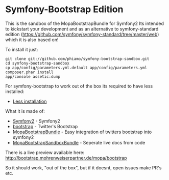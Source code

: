 Symfony-Bootstrap Edition
=========================

This is the sandbox of the MopaBootstrapBundle for Symfony2
Its intended to kickstart your development and as an alternative to symfony-standard edition (https://github.com/symfony/symfony-standard/tree/master/web) which it is also based on!

To install it just:

```
git clone git://github.com/phiamo/symfony-bootstrap-sandbox.git
cd symfony-bootstrap-sandbox
cp app/config/parameters.yml.default app/config/parameters.yml
composer.phar install
app/console assetic:dump
```

For symfony-bootstrap to work out of the box its required to have less installed:

- [Less installation](https://github.com/phiamo/MopaBootstrapBundle/blob/master/Resources/doc/less-installation.md)

What it is made of:

- [Symfony2](http://symfony.com/) - Symfony2
- [bootstrap](http://github.com/twitter/bootstrap) - Twitter's Bootstrap
- [MopaBootstrapBundle](http://github.com/phiamo/MopaBootstrapBundle) - Easy integration of twitters bootstrap into symfony2
- [MopaBootstrapSandboxBundle](http://github.com/phiamo/MopaBootstrapSandboxBundle) - Seperate live docs from code


There is a live preview available here: 
    http://bootstrap.mohrenweiserpartner.de/mopa/bootstrap
    
So it should work, "out of the box", but if it doesnt, open issues make PR's etc.




